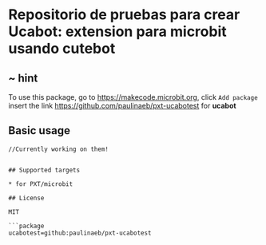 # Repositorio de pruebas para crear Ucabot: extension para microbit usando cutebot

## ~ hint

To use this package, go to https://makecode.microbit.org, click ``Add package`` insert the link https://github.com/paulinaeb/pxt-ucabotest for **ucabot**

## Basic usage

```blocks
//Currently working on them!


## Supported targets

* for PXT/microbit

## License

MIT

```package
ucabotest=github:paulinaeb/pxt-ucabotest
```